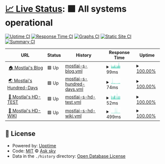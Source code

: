 # [📈 Live Status](https://demo.upptime.js.org): <!--live status--> **🟩 All systems operational**

[![Uptime CI](https://github.com/mostlai/mostlai-status/workflows/Uptime%20CI/badge.svg)](https://github.com/mostlai/mostlai-status/actions?query=workflow%3A%22Uptime+CI%22)
[![Response Time CI](https://github.com/mostlai/mostlai-status/workflows/Response%20Time%20CI/badge.svg)](https://github.com/mostlai/mostlai-status/actions?query=workflow%3A%22Response+Time+CI%22)
[![Graphs CI](https://github.com/mostlai/mostlai-status/workflows/Graphs%20CI/badge.svg)](https://github.com/mostlai/mostlai-status/actions?query=workflow%3A%22Graphs+CI%22)
[![Static Site CI](https://github.com/mostlai/mostlai-status/workflows/Static%20Site%20CI/badge.svg)](https://github.com/mostlai/mostlai-status/actions?query=workflow%3A%22Static+Site+CI%22)
[![Summary CI](https://github.com/mostlai/mostlai-status/workflows/Summary%20CI/badge.svg)](https://github.com/mostlai/mostlai-status/actions?query=workflow%3A%22Summary+CI%22)

<!--start: status pages-->
<!-- This summary is generated by Upptime (https://github.com/upptime/upptime) -->
<!-- Do not edit this manually, your changes will be overwritten -->
<!-- prettier-ignore -->
| URL | Status | History | Response Time | Uptime |
| --- | ------ | ------- | ------------- | ------ |
| <img alt="" src="https://icons.duckduckgo.com/ip3/mostlai.github.io.ico" height="13"> [🏠 Mostlai's Blog](https://mostlai.github.io/) | 🟩 Up | [mostlai-s-blog.yml](https://github.com/Mostlai/mostlai-status/commits/HEAD/history/mostlai-s-blog.yml) | <details><summary><img alt="Response time graph" src="./graphs/mostlai-s-blog/response-time-week.png" height="20"> 99ms</summary><br><a href="https://mostlai.github.io/mostlai-status/history/mostlai-s-blog"><img alt="Response time 112" src="https://img.shields.io/endpoint?url=https%3A%2F%2Fraw.githubusercontent.com%2FMostlai%2Fmostlai-status%2FHEAD%2Fapi%2Fmostlai-s-blog%2Fresponse-time.json"></a><br><a href="https://mostlai.github.io/mostlai-status/history/mostlai-s-blog"><img alt="24-hour response time 110" src="https://img.shields.io/endpoint?url=https%3A%2F%2Fraw.githubusercontent.com%2FMostlai%2Fmostlai-status%2FHEAD%2Fapi%2Fmostlai-s-blog%2Fresponse-time-day.json"></a><br><a href="https://mostlai.github.io/mostlai-status/history/mostlai-s-blog"><img alt="7-day response time 99" src="https://img.shields.io/endpoint?url=https%3A%2F%2Fraw.githubusercontent.com%2FMostlai%2Fmostlai-status%2FHEAD%2Fapi%2Fmostlai-s-blog%2Fresponse-time-week.json"></a><br><a href="https://mostlai.github.io/mostlai-status/history/mostlai-s-blog"><img alt="30-day response time 119" src="https://img.shields.io/endpoint?url=https%3A%2F%2Fraw.githubusercontent.com%2FMostlai%2Fmostlai-status%2FHEAD%2Fapi%2Fmostlai-s-blog%2Fresponse-time-month.json"></a><br><a href="https://mostlai.github.io/mostlai-status/history/mostlai-s-blog"><img alt="1-year response time 112" src="https://img.shields.io/endpoint?url=https%3A%2F%2Fraw.githubusercontent.com%2FMostlai%2Fmostlai-status%2FHEAD%2Fapi%2Fmostlai-s-blog%2Fresponse-time-year.json"></a></details> | <details><summary><a href="https://mostlai.github.io/mostlai-status/history/mostlai-s-blog">100.00%</a></summary><a href="https://mostlai.github.io/mostlai-status/history/mostlai-s-blog"><img alt="All-time uptime 100.00%" src="https://img.shields.io/endpoint?url=https%3A%2F%2Fraw.githubusercontent.com%2FMostlai%2Fmostlai-status%2FHEAD%2Fapi%2Fmostlai-s-blog%2Fuptime.json"></a><br><a href="https://mostlai.github.io/mostlai-status/history/mostlai-s-blog"><img alt="24-hour uptime 100.00%" src="https://img.shields.io/endpoint?url=https%3A%2F%2Fraw.githubusercontent.com%2FMostlai%2Fmostlai-status%2FHEAD%2Fapi%2Fmostlai-s-blog%2Fuptime-day.json"></a><br><a href="https://mostlai.github.io/mostlai-status/history/mostlai-s-blog"><img alt="7-day uptime 100.00%" src="https://img.shields.io/endpoint?url=https%3A%2F%2Fraw.githubusercontent.com%2FMostlai%2Fmostlai-status%2FHEAD%2Fapi%2Fmostlai-s-blog%2Fuptime-week.json"></a><br><a href="https://mostlai.github.io/mostlai-status/history/mostlai-s-blog"><img alt="30-day uptime 100.00%" src="https://img.shields.io/endpoint?url=https%3A%2F%2Fraw.githubusercontent.com%2FMostlai%2Fmostlai-status%2FHEAD%2Fapi%2Fmostlai-s-blog%2Fuptime-month.json"></a><br><a href="https://mostlai.github.io/mostlai-status/history/mostlai-s-blog"><img alt="1-year uptime 100.00%" src="https://img.shields.io/endpoint?url=https%3A%2F%2Fraw.githubusercontent.com%2FMostlai%2Fmostlai-status%2FHEAD%2Fapi%2Fmostlai-s-blog%2Fuptime-year.json"></a></details>
| <img alt="" src="https://icons.duckduckgo.com/ip3/mostlai.github.io.ico" height="13"> [🌏 Mostlai's Hundred-Days](https://mostlai.github.io/Hundred-days/) | 🟩 Up | [mostlai-s-hundred-days.yml](https://github.com/Mostlai/mostlai-status/commits/HEAD/history/mostlai-s-hundred-days.yml) | <details><summary><img alt="Response time graph" src="./graphs/mostlai-s-hundred-days/response-time-week.png" height="20"> 74ms</summary><br><a href="https://mostlai.github.io/mostlai-status/history/mostlai-s-hundred-days"><img alt="Response time 57" src="https://img.shields.io/endpoint?url=https%3A%2F%2Fraw.githubusercontent.com%2FMostlai%2Fmostlai-status%2FHEAD%2Fapi%2Fmostlai-s-hundred-days%2Fresponse-time.json"></a><br><a href="https://mostlai.github.io/mostlai-status/history/mostlai-s-hundred-days"><img alt="24-hour response time 79" src="https://img.shields.io/endpoint?url=https%3A%2F%2Fraw.githubusercontent.com%2FMostlai%2Fmostlai-status%2FHEAD%2Fapi%2Fmostlai-s-hundred-days%2Fresponse-time-day.json"></a><br><a href="https://mostlai.github.io/mostlai-status/history/mostlai-s-hundred-days"><img alt="7-day response time 74" src="https://img.shields.io/endpoint?url=https%3A%2F%2Fraw.githubusercontent.com%2FMostlai%2Fmostlai-status%2FHEAD%2Fapi%2Fmostlai-s-hundred-days%2Fresponse-time-week.json"></a><br><a href="https://mostlai.github.io/mostlai-status/history/mostlai-s-hundred-days"><img alt="30-day response time 63" src="https://img.shields.io/endpoint?url=https%3A%2F%2Fraw.githubusercontent.com%2FMostlai%2Fmostlai-status%2FHEAD%2Fapi%2Fmostlai-s-hundred-days%2Fresponse-time-month.json"></a><br><a href="https://mostlai.github.io/mostlai-status/history/mostlai-s-hundred-days"><img alt="1-year response time 57" src="https://img.shields.io/endpoint?url=https%3A%2F%2Fraw.githubusercontent.com%2FMostlai%2Fmostlai-status%2FHEAD%2Fapi%2Fmostlai-s-hundred-days%2Fresponse-time-year.json"></a></details> | <details><summary><a href="https://mostlai.github.io/mostlai-status/history/mostlai-s-hundred-days">100.00%</a></summary><a href="https://mostlai.github.io/mostlai-status/history/mostlai-s-hundred-days"><img alt="All-time uptime 100.00%" src="https://img.shields.io/endpoint?url=https%3A%2F%2Fraw.githubusercontent.com%2FMostlai%2Fmostlai-status%2FHEAD%2Fapi%2Fmostlai-s-hundred-days%2Fuptime.json"></a><br><a href="https://mostlai.github.io/mostlai-status/history/mostlai-s-hundred-days"><img alt="24-hour uptime 100.00%" src="https://img.shields.io/endpoint?url=https%3A%2F%2Fraw.githubusercontent.com%2FMostlai%2Fmostlai-status%2FHEAD%2Fapi%2Fmostlai-s-hundred-days%2Fuptime-day.json"></a><br><a href="https://mostlai.github.io/mostlai-status/history/mostlai-s-hundred-days"><img alt="7-day uptime 100.00%" src="https://img.shields.io/endpoint?url=https%3A%2F%2Fraw.githubusercontent.com%2FMostlai%2Fmostlai-status%2FHEAD%2Fapi%2Fmostlai-s-hundred-days%2Fuptime-week.json"></a><br><a href="https://mostlai.github.io/mostlai-status/history/mostlai-s-hundred-days"><img alt="30-day uptime 100.00%" src="https://img.shields.io/endpoint?url=https%3A%2F%2Fraw.githubusercontent.com%2FMostlai%2Fmostlai-status%2FHEAD%2Fapi%2Fmostlai-s-hundred-days%2Fuptime-month.json"></a><br><a href="https://mostlai.github.io/mostlai-status/history/mostlai-s-hundred-days"><img alt="1-year uptime 100.00%" src="https://img.shields.io/endpoint?url=https%3A%2F%2Fraw.githubusercontent.com%2FMostlai%2Fmostlai-status%2FHEAD%2Fapi%2Fmostlai-s-hundred-days%2Fuptime-year.json"></a></details>
| <img alt="" src="https://icons.duckduckgo.com/ip3/mostlai.github.io.ico" height="13"> [🌙 Mostlai's HD-TEST](https://mostlai.github.io/HD-TEST/) | 🟩 Up | [mostlai-s-hd-test.yml](https://github.com/Mostlai/mostlai-status/commits/HEAD/history/mostlai-s-hd-test.yml) | <details><summary><img alt="Response time graph" src="./graphs/mostlai-s-hd-test/response-time-week.png" height="20"> 52ms</summary><br><a href="https://mostlai.github.io/mostlai-status/history/mostlai-s-hd-test"><img alt="Response time 53" src="https://img.shields.io/endpoint?url=https%3A%2F%2Fraw.githubusercontent.com%2FMostlai%2Fmostlai-status%2FHEAD%2Fapi%2Fmostlai-s-hd-test%2Fresponse-time.json"></a><br><a href="https://mostlai.github.io/mostlai-status/history/mostlai-s-hd-test"><img alt="24-hour response time 63" src="https://img.shields.io/endpoint?url=https%3A%2F%2Fraw.githubusercontent.com%2FMostlai%2Fmostlai-status%2FHEAD%2Fapi%2Fmostlai-s-hd-test%2Fresponse-time-day.json"></a><br><a href="https://mostlai.github.io/mostlai-status/history/mostlai-s-hd-test"><img alt="7-day response time 52" src="https://img.shields.io/endpoint?url=https%3A%2F%2Fraw.githubusercontent.com%2FMostlai%2Fmostlai-status%2FHEAD%2Fapi%2Fmostlai-s-hd-test%2Fresponse-time-week.json"></a><br><a href="https://mostlai.github.io/mostlai-status/history/mostlai-s-hd-test"><img alt="30-day response time 49" src="https://img.shields.io/endpoint?url=https%3A%2F%2Fraw.githubusercontent.com%2FMostlai%2Fmostlai-status%2FHEAD%2Fapi%2Fmostlai-s-hd-test%2Fresponse-time-month.json"></a><br><a href="https://mostlai.github.io/mostlai-status/history/mostlai-s-hd-test"><img alt="1-year response time 53" src="https://img.shields.io/endpoint?url=https%3A%2F%2Fraw.githubusercontent.com%2FMostlai%2Fmostlai-status%2FHEAD%2Fapi%2Fmostlai-s-hd-test%2Fresponse-time-year.json"></a></details> | <details><summary><a href="https://mostlai.github.io/mostlai-status/history/mostlai-s-hd-test">100.00%</a></summary><a href="https://mostlai.github.io/mostlai-status/history/mostlai-s-hd-test"><img alt="All-time uptime 100.00%" src="https://img.shields.io/endpoint?url=https%3A%2F%2Fraw.githubusercontent.com%2FMostlai%2Fmostlai-status%2FHEAD%2Fapi%2Fmostlai-s-hd-test%2Fuptime.json"></a><br><a href="https://mostlai.github.io/mostlai-status/history/mostlai-s-hd-test"><img alt="24-hour uptime 100.00%" src="https://img.shields.io/endpoint?url=https%3A%2F%2Fraw.githubusercontent.com%2FMostlai%2Fmostlai-status%2FHEAD%2Fapi%2Fmostlai-s-hd-test%2Fuptime-day.json"></a><br><a href="https://mostlai.github.io/mostlai-status/history/mostlai-s-hd-test"><img alt="7-day uptime 100.00%" src="https://img.shields.io/endpoint?url=https%3A%2F%2Fraw.githubusercontent.com%2FMostlai%2Fmostlai-status%2FHEAD%2Fapi%2Fmostlai-s-hd-test%2Fuptime-week.json"></a><br><a href="https://mostlai.github.io/mostlai-status/history/mostlai-s-hd-test"><img alt="30-day uptime 100.00%" src="https://img.shields.io/endpoint?url=https%3A%2F%2Fraw.githubusercontent.com%2FMostlai%2Fmostlai-status%2FHEAD%2Fapi%2Fmostlai-s-hd-test%2Fuptime-month.json"></a><br><a href="https://mostlai.github.io/mostlai-status/history/mostlai-s-hd-test"><img alt="1-year uptime 100.00%" src="https://img.shields.io/endpoint?url=https%3A%2F%2Fraw.githubusercontent.com%2FMostlai%2Fmostlai-status%2FHEAD%2Fapi%2Fmostlai-s-hd-test%2Fuptime-year.json"></a></details>
| <img alt="" src="https://icons.duckduckgo.com/ip3/mostlai.github.io.ico" height="13"> [📖 Mostlai's HD-WIKI](https://mostlai.github.io/HD-WIKI/) | 🟩 Up | [mostlai-s-hd-wiki.yml](https://github.com/Mostlai/mostlai-status/commits/HEAD/history/mostlai-s-hd-wiki.yml) | <details><summary><img alt="Response time graph" src="./graphs/mostlai-s-hd-wiki/response-time-week.png" height="20"> 499ms</summary><br><a href="https://mostlai.github.io/mostlai-status/history/mostlai-s-hd-wiki"><img alt="Response time 330" src="https://img.shields.io/endpoint?url=https%3A%2F%2Fraw.githubusercontent.com%2FMostlai%2Fmostlai-status%2FHEAD%2Fapi%2Fmostlai-s-hd-wiki%2Fresponse-time.json"></a><br><a href="https://mostlai.github.io/mostlai-status/history/mostlai-s-hd-wiki"><img alt="24-hour response time 1054" src="https://img.shields.io/endpoint?url=https%3A%2F%2Fraw.githubusercontent.com%2FMostlai%2Fmostlai-status%2FHEAD%2Fapi%2Fmostlai-s-hd-wiki%2Fresponse-time-day.json"></a><br><a href="https://mostlai.github.io/mostlai-status/history/mostlai-s-hd-wiki"><img alt="7-day response time 499" src="https://img.shields.io/endpoint?url=https%3A%2F%2Fraw.githubusercontent.com%2FMostlai%2Fmostlai-status%2FHEAD%2Fapi%2Fmostlai-s-hd-wiki%2Fresponse-time-week.json"></a><br><a href="https://mostlai.github.io/mostlai-status/history/mostlai-s-hd-wiki"><img alt="30-day response time 349" src="https://img.shields.io/endpoint?url=https%3A%2F%2Fraw.githubusercontent.com%2FMostlai%2Fmostlai-status%2FHEAD%2Fapi%2Fmostlai-s-hd-wiki%2Fresponse-time-month.json"></a><br><a href="https://mostlai.github.io/mostlai-status/history/mostlai-s-hd-wiki"><img alt="1-year response time 330" src="https://img.shields.io/endpoint?url=https%3A%2F%2Fraw.githubusercontent.com%2FMostlai%2Fmostlai-status%2FHEAD%2Fapi%2Fmostlai-s-hd-wiki%2Fresponse-time-year.json"></a></details> | <details><summary><a href="https://mostlai.github.io/mostlai-status/history/mostlai-s-hd-wiki">100.00%</a></summary><a href="https://mostlai.github.io/mostlai-status/history/mostlai-s-hd-wiki"><img alt="All-time uptime 99.96%" src="https://img.shields.io/endpoint?url=https%3A%2F%2Fraw.githubusercontent.com%2FMostlai%2Fmostlai-status%2FHEAD%2Fapi%2Fmostlai-s-hd-wiki%2Fuptime.json"></a><br><a href="https://mostlai.github.io/mostlai-status/history/mostlai-s-hd-wiki"><img alt="24-hour uptime 100.00%" src="https://img.shields.io/endpoint?url=https%3A%2F%2Fraw.githubusercontent.com%2FMostlai%2Fmostlai-status%2FHEAD%2Fapi%2Fmostlai-s-hd-wiki%2Fuptime-day.json"></a><br><a href="https://mostlai.github.io/mostlai-status/history/mostlai-s-hd-wiki"><img alt="7-day uptime 100.00%" src="https://img.shields.io/endpoint?url=https%3A%2F%2Fraw.githubusercontent.com%2FMostlai%2Fmostlai-status%2FHEAD%2Fapi%2Fmostlai-s-hd-wiki%2Fuptime-week.json"></a><br><a href="https://mostlai.github.io/mostlai-status/history/mostlai-s-hd-wiki"><img alt="30-day uptime 100.00%" src="https://img.shields.io/endpoint?url=https%3A%2F%2Fraw.githubusercontent.com%2FMostlai%2Fmostlai-status%2FHEAD%2Fapi%2Fmostlai-s-hd-wiki%2Fuptime-month.json"></a><br><a href="https://mostlai.github.io/mostlai-status/history/mostlai-s-hd-wiki"><img alt="1-year uptime 99.96%" src="https://img.shields.io/endpoint?url=https%3A%2F%2Fraw.githubusercontent.com%2FMostlai%2Fmostlai-status%2FHEAD%2Fapi%2Fmostlai-s-hd-wiki%2Fuptime-year.json"></a></details>

<!--end: status pages-->

## 📄 License

- Powered by: [Upptime](https://github.com/upptime/upptime)
- Code: [MIT](./LICENSE) © [Ask sky](mostlai.github.io)
- Data in the `./history` directory: [Open Database License](https://opendatacommons.org/licenses/odbl/1-0/)
